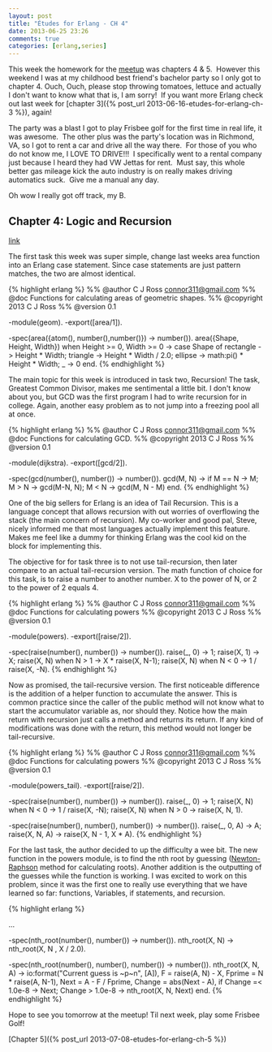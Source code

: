 ```yaml
---
layout: post
title: "Études for Erlang - CH 4"
date: 2013-06-25 23:26
comments: true
categories: [erlang,series]
---
```

This week the homework for the <a href="http://www.meetup.com/Erlang-NYC/events/123394132/" target="_blank">meetup</a> was chapters 4 &amp; 5.  However this weekend I was at my childhood best friend's bachelor party so I only got to chapter 4. Ouch, Ouch, please stop throwing tomatoes, lettuce and actually I don't want to know what that is, I am sorry!  If you want more Erlang check out last week for [chapter 3]({% post_url 2013-06-16-etudes-for-erlang-ch-3 %}), again!

The party was a blast I got to play Frisbee golf for the first time in real life, it was awesome.  The other plus was the party's location was in Richmond, VA, so I got to rent a car and drive all the way there.  For those of you who do not know me, I LOVE TO DRIVE!!!  I specifically went to a rental company just because I heard they had VW Jettas for rent.  Must say, this whole better gas mileage kick the auto industry is on really makes driving automatics suck.  Give me a manual any day.

Oh wow I really got off track, my B.<!--more-->
<h2>Chapter 4: Logic and Recursion</h2>
<a href="http://chimera.labs.oreilly.com/books/1234000000726/ch04.html" target="_blank">link</a>

The first task this week was super simple, change last weeks area function into an Erlang case statement.  Since case statements are just pattern matches, the two are almost identical.

{% highlight erlang %}
%% @author C J Ross <connor311@gmail.com>
%% @doc Functions for calculating areas of geometric shapes.
%% @copyright 2013 C J Ross
%% @version 0.1

-module(geom).
-export([area/1]).

-spec(area({atom(), number(),number()}) -> number()).
area({Shape, Height, Width}) when Height >= 0, Width >= 0 ->
	case Shape of
		rectangle  ->
			Height * Width;
		triangle ->
			Height * Width / 2.0;
		ellipse ->
			math:pi() * Height * Width;
		_ ->
			0
	end.
{% endhighlight %}

The main topic for this week is introduced in task two, Recursion!  The task, Greatest Common Divisor, makes me sentimental a little bit. I don't know about you, but GCD was the first program I had to write recursion for in college.  Again, another easy problem as to not jump into a freezing pool all at once.

{% highlight erlang %}
%% @author C J Ross <connor311@gmail.com>
%% @doc Functions for calculating GCD.
%% @copyright 2013 C J Ross
%% @version 0.1

-module(dijkstra).
-export([gcd/2]).

-spec(gcd(number(), number()) -> number()).
gcd(M, N) ->
	if M == N -> M;
	   M > N -> gcd(M-N, N);
	   M < N -> gcd(M, N - M)
	end.
{% endhighlight %}

One of the big sellers for Erlang is an idea of Tail Recursion. This is a language concept that allows recursion with out worries of overflowing the stack (the main concern of recursion).  My co-worker and good pal, Steve, nicely informed me that most languages actually implement this feature.  Makes me feel like a dummy for thinking Erlang was the cool kid on the block for implementing this.  


The objective for for task three is to not use tail-recursion, then later compare to an actual tail-recursion version. The math function of choice for this task, is to raise a number to another number. X to the power of N, or 2 to the power of 2 equals 4.

{% highlight erlang %}
%% @author C J Ross <connor311@gmail.com>
%% @doc Functions for calculating powers
%% @copyright 2013 C J Ross
%% @version 0.1

-module(powers).
-export([raise/2]).

-spec(raise(number(), number()) -> number()).
raise(_, 0) ->
	1;
raise(X, 1) ->
	X;
raise(X, N) when N > 1 ->
	X * raise(X, N-1);
raise(X, N) when N < 0 ->
	1 / raise(X, -N).
{% endhighlight %}

Now as promised, the tail-recursive version.  The first noticeable difference is the addition of a helper function to accumulate the answer. This is common practice since the caller of the public method will not know what to start the accumulator variable as, nor should they.  Notice how the main return with recursion just calls a method and returns its return.  If any kind of modifications was done with the return, this method would not longer be tail-recursive.

{% highlight erlang %}
%% @author C J Ross <connor311@gmail.com>
%% @doc Functions for calculating powers
%% @copyright 2013 C J Ross
%% @version 0.1

-module(powers_tail).
-export([raise/2]).

-spec(raise(number(), number()) -> number()).
raise(_, 0) ->
	1;
raise(X, N) when N < 0 ->
	1 / raise(X, -N);
raise(X, N) when N > 0 ->
	raise(X, N, 1).

-spec(raise(number(), number(), number()) -> number()).
raise(_, 0, A) ->
	A;
raise(X, N, A) ->
	raise(X, N - 1, X * A).
{% endhighlight %}

For the last task, the author decided to up the difficulty a wee bit.  The new function in the powers module, is to find the nth root by guessing (<a href="http://en.wikipedia.org/wiki/Newton%27s_method" target="_blank">Newton-Raphson</a> method for calculating roots).  Another addition is the outputting of the guesses while the function is working.  I was excited to work on this problem, since it was the first one to really use everything that we have learned so far: functions, Variables, if statements, and recursion.

{% highlight erlang %}

...

-spec(nth_root(number(), number()) -> number()).
nth_root(X, N) ->
	nth_root(X, N , X / 2.0).

-spec(nth_root(number(), number(), number()) -> number()).
nth_root(X, N, A) ->
	io:format("Current guess is ~p~n", [A]),
	F = raise(A, N) - X,
	Fprime = N * raise(A, N-1),
	Next = A - F / Fprime,
	Change = abs(Next - A),
	if Change =< 1.0e-8 -> Next;
	   Change > 1.0e-8 -> nth_root(X, N, Next)
    end.
{% endhighlight %}

Hope to see you tomorrow at the meetup!  Til next week, play some Frisbee Golf!

[Chapter 5]({% post_url 2013-07-08-etudes-for-erlang-ch-5 %})